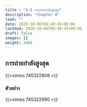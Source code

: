 ```yaml
---
title : "4.6 การถ่ายกำลังสูงสุด"
description: "Chapter 4"
lead: ""
date: 2020-10-06T08:48:45+00:00
lastmod: 2020-10-06T08:48:45+00:00
draft: false
images: []
weight: 2460
---
```


## การถ่ายกำลังสูงสุด

{{<vimeo 745322808 >}}

### ตัวอย่าง
{{<vimeo 745322990 >}}
